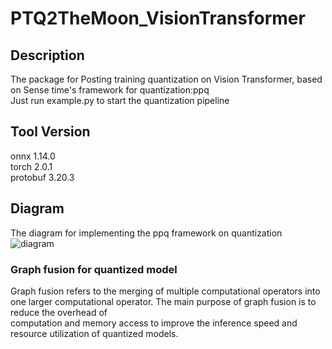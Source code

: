 # PTQ2TheMoon_VisionTransformer
## Description
The package for Posting training quantization on Vision Transformer, based on Sense time's framework for quantization:ppq  
Just run example.py to start the quantization pipeline  
## Tool Version
onnx 1.14.0  
torch 2.0.1  
protobuf 3.20.3  
## Diagram  
The diagram for implementing the ppq framework on quantization
![diagram]("img/diagram.png")

### Graph fusion for quantized model  
Graph fusion refers to the merging of multiple computational operators into one larger computational operator. The main purpose of graph fusion is to reduce the overhead of  
computation and memory access to improve the inference speed and resource utilization of quantized models.
